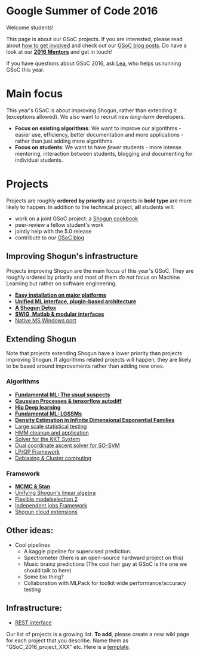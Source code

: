 # Google Summer of Code 2016
Welcome students! 

This page is about our GSoC projects. If you are interested, please read about [how to get involved](https://github.com/shogun-toolbox/shogun/wiki/Getting-involved) and check out our [GSoC blog posts](https://github.com/shogun-toolbox/shogun/wiki/GSoC-follow-up-blog-posts). 
Do have a look at our **[2016 Mentors](GSoC_2016_mentors_students)** and get in touch!


If you have questions about GSoC 2016, ask [Lea](https://github.com/shogun-toolbox/shogun/wiki/Lea-Goetz), who helps us running GSoC this year.

# Main focus
This year's GSoC is about improving Shogun, rather than extending it (exceptions allowed). We also want to recruit new *long-term* developers.

 * **Focus on existing algorithms**:
    We want to improve our algorithms - easier use, efficiency, better documentation and more applications - rather than just adding more algorithms.
 * **Focus on students**:
    We want to have *fewer* students - more intense mentoring, interaction between students, blogging and documenting for individual students.


# Projects
Projects are roughly **ordered by priority** and projects in **bold type** are more likely to happen. In addition to the technical project, **all** students will:

 * work on a joint GSoC project: a [Shogun cookbook](GSoC_2016_project_cookbook)
 * peer-review a fellow student's work
 * jointly help with the 5.0 release
 * contribute to our [GSoC blog](https://github.com/shogun-toolbox/shogun/wiki/GSoC-follow-up-blog-posts)

## Improving Shogun's infrastructure
Projects improving Shogun are the main focus of this year's GSoC. They are roughly ordered by priority and most of them *do not* focus on Machine Learning but rather on software engineering.

 * [**Easy installation on major platforms**](GSoC_2015_project_installation)
 * [**Unified ML interface, plugin-based architecture**](GSoC_2015_plugin)
 * [**A Shogun Detox**](GSoC_2015_clean_up_infrastructure)
 * [**SWIG, Matlab & modular interfaces**](GSoC_2015_project_swig)
 * [Native MS Windows port](GSoC_2015_windows)
 
## Extending Shogun
Note that projects extending Shogun have a lower priority than projects improving Shogun. If algorithms related projects will happen, they are likely to be based around improvements rather than adding new ones.

### Algorithms
 * [**Fundamental ML: The usual suspects**](GSoC_2016_project_fundamental_usual_suspects)
 * [**Gaussian Processes & tensorflow autodiff**](GSoC_2016_project_large_gps)
 * [**Hip Deep learning**](GSoC_2015_project_deep_learning)
 * [**Fundamental ML: LGSSMs**](GSoC_2015_project_fundamental)
 * [**Density Estimation in Infinite Dimensional Exponential Families**](GSoC_2015_project_kernel_infinite_exponential)
 * [Large scale statistical testing](GSoC_2015_project_large_testing)
 * [HMM cleanup and application](GSoC_2015_project_hmms)
 * [Solver for the KKT System](GSoC_2015_project_kkt)
 * [Dual coordinate ascent solver for SO-SVM](GSoC_2015_project_dca_sosvm)
 * [LP/QP Framework](GSoC_2015_project_lpqp)
 * [Debiasing & Cluster computing](GSoC_2015_project_debiasing)


### Framework
 * [**MCMC & Stan**](GSoC_2015_project_MCMC_Stan)
 * [Unifying Shogun's linear algebra](GSoC_2015_project_linalg)
 * [Flexible modelselection 2](GSoC_2015_project_modelselection)
 * [Independent jobs Framework](GSoC_2015_cluster_shogun)
 * [Shogun cloud extensions](GSoC_2015_cloud_shogun)


## Other ideas:
 * Cool pipelines
   * A kaggle pipeline for supervised prediction.
   * Spectrometer (there is an open-source hardward project on this)
   * Music brainz predictions (The cool hair guy at GSoC is the one we should talk to here)
   * Some bio thing?
   * Collaboration with MLPack for toolkit wide performance/accuracy testing


## Infrastructure:
 * [REST interface](GSoC_2015_project_rest)

Our list of projects is a growing list. **To add**, please create a new wiki page for each project that you describe. Name them as "GSoC_2016_project_XXX" etc. Here is a [template](GSoC_project_template).